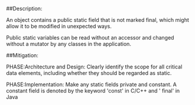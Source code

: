 ##Description:

An object contains a public static field that is not marked final, which might allow it to be modified in unexpected ways.

Public static variables can be read without an accessor and changed without a mutator by any classes in the application.

##Mitigation:


PHASE:Architecture and Design:
Clearly identify the scope for all critical data elements, including whether they should be regarded as static.

PHASE:Implementation:
Make any static fields private and constant. A constant field is denoted by the keyword 'const' in C/C++ and ' final' in Java

